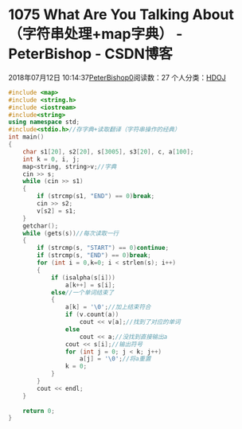 # 1075 What Are You Talking About （字符串处理+map字典） - PeterBishop - CSDN博客





2018年07月12日 10:14:37[PeterBishop0](https://me.csdn.net/qq_40061421)阅读数：27
个人分类：[HDOJ](https://blog.csdn.net/qq_40061421/article/category/7502192)









```cpp
#include <map>
#include <string.h>
#include <iostream>
#include<string>
using namespace std;
#include<stdio.h>//存字典+读取翻译（字符串操作的经典）
int main()
{
	char s1[20], s2[20], s[3005], s3[20], c, a[100];
	int k = 0, i, j;
	map<string, string>v;//字典
	cin >> s;
	while (cin >> s1)
	{
		if (strcmp(s1, "END") == 0)break;
		cin >> s2;
		v[s2] = s1;
	}
	getchar();
	while (gets(s))//每次读取一行
	{
		if (strcmp(s, "START") == 0)continue;
		if (strcmp(s, "END") == 0)break;
		for (int i = 0,k=0; i < strlen(s); i++)
		{
			if (isalpha(s[i]))
				a[k++] = s[i];
			else//一个单词结束了
			{
				a[k] = '\0';//加上结束符合
				if (v.count(a))
					cout << v[a];//找到了对应的单词
				else
					cout << a;//没找到直接输出a
				cout << s[i];//输出符号
				for (int j = 0; j < k; j++)
					a[j] = '\0';//将a重置
				k = 0;
			}
		}
		cout << endl;
	}
	
	return 0;
}
```




